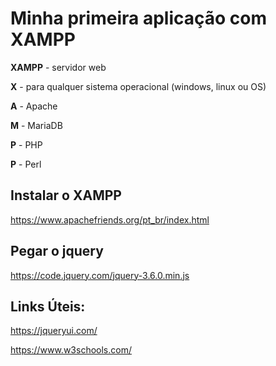 # Minha primeira aplicação com XAMPP

**XAMPP** - servidor web

**X** - para qualquer sistema operacional (windows, linux ou OS)

**A** - Apache

**M** - MariaDB

**P** - PHP

**P** - Perl


## Instalar o XAMPP
https://www.apachefriends.org/pt_br/index.html

## Pegar o jquery

https://code.jquery.com/jquery-3.6.0.min.js

## Links Úteis:

https://jqueryui.com/

https://www.w3schools.com/
